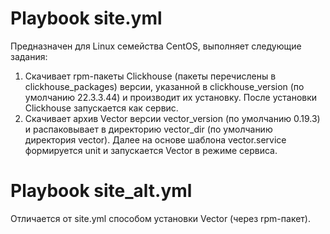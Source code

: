 # Playbook site.yml

Предназначен для Linux семейства CentOS, выполняет следующие задания: 
1. Скачивает rpm-пакеты Сlickhouse (пакеты перечислены в clickhouse_packages) версии, указанной в clickhouse_version (по умолчанию 22.3.3.44) и производит их установку. После установки Сlickhouse запускается как сервис. 
3. Скачивает архив Vector версии vector_version (по умолчанию 0.19.3) и распаковывает в директорию vector_dir (по умолчанию директория vector). Далее на основе шаблона vector.service формируется unit и запускается Vector в режиме сервиса.  

# Playbook site_alt.yml

Отличается от site.yml способом установки Vector (через rpm-пакет).   

